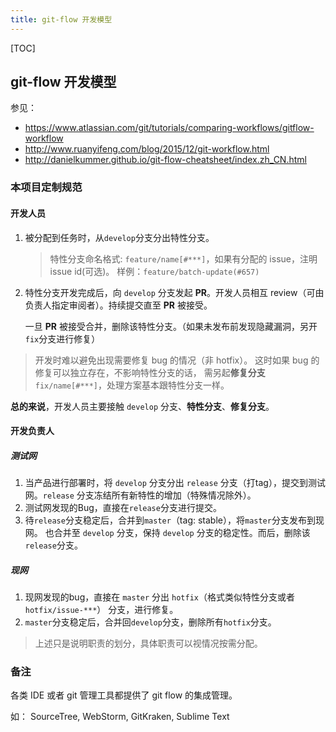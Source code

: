 ```yaml
---
title: git-flow 开发模型
---
```


[TOC]

## git-flow 开发模型

参见：
- https://www.atlassian.com/git/tutorials/comparing-workflows/gitflow-workflow
- http://www.ruanyifeng.com/blog/2015/12/git-workflow.html
- http://danielkummer.github.io/git-flow-cheatsheet/index.zh_CN.html

### 本项目定制规范

#### 开发人员

1. 被分配到任务时，从`develop`分支分出特性分支。

	> 特性分支命名格式: `feature/name[#***]`，如果有分配的 issue，注明 issue id(可选)。
	> 样例：`feature/batch-update(#657)`

2. 特性分支开发完成后，向 `develop` 分支发起 **PR**。开发人员相互 review（可由负责人指定审阅者）。持续提交直至 **PR** 被接受。

	一旦 **PR** 被接受合并，删除该特性分支。（如果未发布前发现隐藏漏洞，另开`fix`分支进行修复）

> 开发时难以避免出现需要修复 bug 的情况（非 hotfix）。
> 这时如果 bug 的修复可以独立存在，不影响特性分支的话，
> 需另起**修复分支**`fix/name[#***]`，处理方案基本跟特性分支一样。

**总的来说**，开发人员主要接触 `develop` 分支、**特性分支**、**修复分支**。

#### 开发负责人

##### 测试网
1. 当产品进行部署时，将 `develop` 分支分出 `release` 分支（打tag），提交到测试网。`release` 分支冻结所有新特性的增加（特殊情况除外）。
2. 测试网发现的Bug，直接在`release`分支进行提交。
3. 待`release`分支稳定后，合并到`master`（tag: stable），将`master`分支发布到现网。
   也合并至 `develop` 分支，保持 `develop` 分支的稳定性。而后，删除该`release`分支。

##### 现网
1. 现网发现的bug，直接在 `master` 分出 `hotfix`（格式类似特性分支或者`hotfix/issue-***`） 分支，进行修复。
2. `master`分支稳定后，合并回`develop`分支，删除所有`hotfix`分支。

> 上述只是说明职责的划分，具体职责可以视情况按需分配。


### 备注
各类 IDE 或者 git 管理工具都提供了 git flow 的集成管理。

如： SourceTree, WebStorm, GitKraken, Sublime Text
